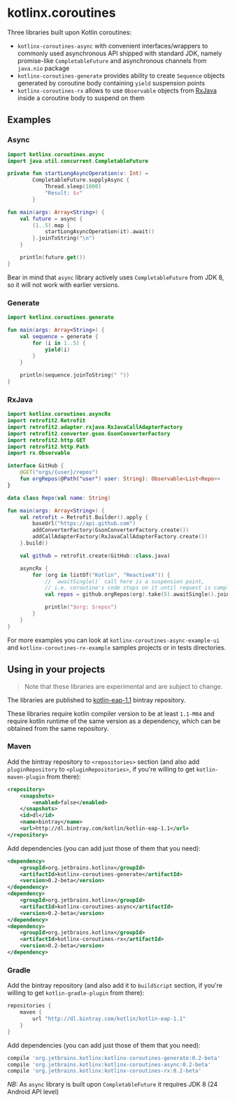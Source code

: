 # kotlinx.coroutines
Three libraries built upon Kotlin coroutines:
* `kotlinx-coroutines-async` with convenient interfaces/wrappers to commonly
used asynchronous API shipped with standard JDK, namely promise-like `CompletableFuture`
and asynchronous channels from `java.nio` package
* `kotlinx-coroutines-generate` provides ability to create `Sequence` objects
generated by coroutine body containing `yield` suspension points
* `kotlinx-coroutines-rx` allows to use `Observable` objects from
[RxJava](https://github.com/ReactiveX/RxJava) inside a coroutine body to suspend on them

## Examples
### Async

```kotlin
import kotlinx.coroutines.async
import java.util.concurrent.CompletableFuture

private fun startLongAsyncOperation(v: Int) =
        CompletableFuture.supplyAsync {
            Thread.sleep(1000)
            "Result: $v"
        }

fun main(args: Array<String>) {
    val future = async {
        (1..5).map {
            startLongAsyncOperation(it).await()
        }.joinToString("\n")
    }

    println(future.get())
}
```

Bear in mind that `async` library actively uses `CompletableFuture` from JDK 8, so
it will not work with earlier versions.

### Generate

```kotlin
import kotlinx.coroutines.generate

fun main(args: Array<String>) {
    val sequence = generate {
        for (i in 1..5) {
            yield(i)
        }
    }

    println(sequence.joinToString(" "))
}
```

### RxJava

```kotlin
import kotlinx.coroutines.asyncRx
import retrofit2.Retrofit
import retrofit2.adapter.rxjava.RxJavaCallAdapterFactory
import retrofit2.converter.gson.GsonConverterFactory
import retrofit2.http.GET
import retrofit2.http.Path
import rx.Observable

interface GitHub {
    @GET("orgs/{user}/repos")
    fun orgRepos(@Path("user") user: String): Observable<List<Repo>>
}

data class Repo(val name: String)

fun main(args: Array<String>) {
    val retrofit = Retrofit.Builder().apply {
        baseUrl("https://api.github.com")
        addConverterFactory(GsonConverterFactory.create())
        addCallAdapterFactory(RxJavaCallAdapterFactory.create())
    }.build()

    val github = retrofit.create(GitHub::class.java)

    asyncRx {
        for (org in listOf("Kotlin", "ReactiveX")) {
            // `awaitSingle()` call here is a suspension point,
            // i.e. coroutine's code stops on it until request is completed
            val repos = github.orgRepos(org).take(5).awaitSingle().joinToString()

            println("$org: $repos")
        }
    }
}
```

For more examples you can look at `kotlinx-coroutines-async-example-ui`
and `kotlinx-coroutines-rx-example` samples projects or in tests directories.

## Using in your projects

> Note that these libraries are experimental and are subject to change.

The libraries are published to [kotlin-eap-1.1](https://bintray.com/kotlin/kotlin-eap-1.1/kotlinx.coroutines) bintray repository.

These libraries require kotlin compiler version to be at least `1.1-M04` and 
require kotlin runtime of the same version as a dependency, which can be obtained from the same repository.


### Maven

Add the bintray repository to `<repositories>` section (and also add `pluginRepository` to `<pluginRepositories>`,
if you're willing to get `kotlin-maven-plugin` from there):

```xml
<repository>
    <snapshots>
        <enabled>false</enabled>
    </snapshots>
    <id>dl</id>
    <name>bintray</name>
    <url>http://dl.bintray.com/kotlin/kotlin-eap-1.1</url>
</repository>
```

Add dependencies (you can add just those of them that you need):

```xml
<dependency>
    <groupId>org.jetbrains.kotlinx</groupId>
    <artifactId>kotlinx-coroutines-generate</artifactId>
    <version>0.2-beta</version>
</dependency>
<dependency>
    <groupId>org.jetbrains.kotlinx</groupId>
    <artifactId>kotlinx-coroutines-async</artifactId>
    <version>0.2-beta</version>
</dependency>
<dependency>
    <groupId>org.jetbrains.kotlinx</groupId>
    <artifactId>kotlinx-coroutines-rx</artifactId>
    <version>0.2-beta</version>
</dependency>
```

### Gradle

Add the bintray repository (and also add it to `buildScript` section, if you're willing to get `kotlin-gradle-plugin` from there):

```groovy
repositories {
    maven {
        url "http://dl.bintray.com/kotlin/kotlin-eap-1.1"
    }
}
```

Add dependencies (you can add just those of them that you need):

```groovy
compile 'org.jetbrains.kotlinx:kotlinx-coroutines-generate:0.2-beta'
compile 'org.jetbrains.kotlinx:kotlinx-coroutines-async:0.2-beta'
compile 'org.jetbrains.kotlinx:kotlinx-coroutines-rx:0.2-beta'
```

*NB:* As `async` library is built upon `CompletableFuture` it requires JDK 8 (24 Android API level)

